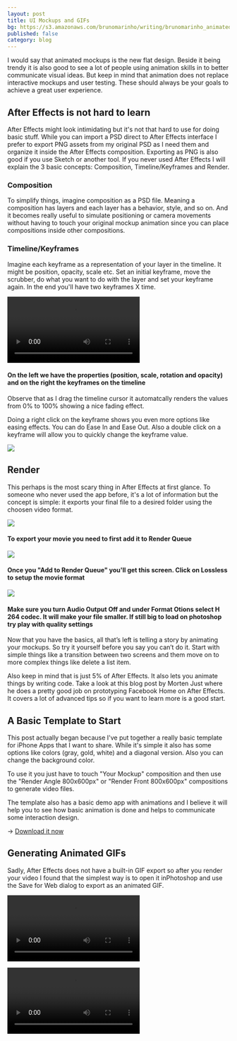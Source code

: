 ```yaml
---
layout: post
title: UI Mockups and GIFs
bg: https://s3.amazonaws.com/brunomarinho/writing/brunomarinho_animatedui%402x.jpg
published: false
category: blog
---
```


I would say that animated mockups is the new flat design. Beside it being trendy it is also good to see a lot of people using animation skills in to better communicate visual ideas. But keep in mind that animation does not replace interactive mockups and user testing. These should always be your goals to achieve a great user experience.


## After Effects is not hard to learn
After Effects might look intimidating but it's not that hard to use for doing basic stuff. While you can import a PSD direct to After Effects interface I prefer to export PNG assets from my original PSD as I need them and organize it inside the After Effects composition. Exporting as PNG is also good if you use Sketch or another tool. If you never used After Effects I will explain the 3 basic concepts: Composition, Timeline/Keyframes and Render.

### Composition
To simplify things, imagine composition as a PSD file. Meaning a composition has layers and each layer has a behavior, style, and so on. And it becomes really useful to simulate positioning or camera movements without having to touch your original mockup animation since you can place compositions inside other compositions.

### Timeline/Keyframes
Imagine each keyframe as a representation of your layer in the timeline. It might be position, opacity, scale etc. Set an initial keyframe, move the scrubber, do what you want to do with the layer and set your keyframe again. In the end you'll have two keyframes X time.

<video loop="" video="" autoplay="" data-image-id="1*gyVAkOFqKFOgoXleZxssXw.gif" data-width="994" data-height="618"><source src="https://d262ilb51hltx0.cloudfront.net/max/1600/1*gyVAkOFqKFOgoXleZxssXw.ogv" type="video/ogg"><source src="https://d262ilb51hltx0.cloudfront.net/max/1600/1*gyVAkOFqKFOgoXleZxssXw.mp4" type="video/mp4">Your browser does not support the video tag.</video>

#### On the left we have the properties (position, scale, rotation and opacity) and on the right the keyframes on the timeline

Observe that as I drag the timeline cursor it automatcally renders the values from 0% to 100% showing a nice fading effect.

Doing a right click on the keyframe shows you even more options like easing effects. You can do Ease In and Ease Out. Also a double click on a keyframe will allow you to quickly change the keyframe value.

![](https://d262ilb51hltx0.cloudfront.net/max/2000/1*WFdFexwYcEidQqfZHuiAKw.png)

## Render
This perhaps is the most scary thing in After Effects at first glance. To someone who never used the app before, it's a lot of information but the concept is simple: it exports your final file to a desired folder using the choosen video format.

![](https://d262ilb51hltx0.cloudfront.net/max/2000/1*CVR6RINgwSMqV13J3_o4DA.png)

#### To export your movie you need to first add it to Render Queue

![](https://d262ilb51hltx0.cloudfront.net/max/2000/1*bZbgCGwZVOzwegxhRxMALw.png)

#### Once you "Add to Render Queue" you'll get this screen. Click on Lossless to setup the movie format

![](https://d262ilb51hltx0.cloudfront.net/max/2000/1*rUUL83VPgt4jucF_BLFm4w.png)

#### Make sure you turn Audio Output Off and under Format Otions select H 264 codec. It will make your file smaller. If still big to load on photoshop try play with quality settings

Now that you have the basics, all that’s left is telling a story by animating your mockups. So try it yourself before you say you can’t do it. Start with simple things like a transition between two screens and them move on to more complex things like delete a list item.

Also keep in mind that is just 5% of After Effects. It also lets you animate things by writing code. Take a look at this blog post by Morten Just where he does a pretty good job on prototyping Facebook Home on After Effects. It covers a lot of advanced tips so if you want to learn more is a good start.

## A Basic Template to Start
This post actually began because I've put together a really basic template for iPhone Apps that I want to share. While it's simple it also has some options like colors (gray, gold, white) and a diagonal version. Also you can change the background color.

To use it you just have to touch "Your Mockup" composition and then use the "Render Angle 800x600px" or "Render Front 800x600px" compositions to generate video files.

The template also has a basic demo app with animations and I believe it will help you to see how basic animation is done and helps to communicate some interaction design.

→ <a href="http://cloud.brunomarinho.com/0E3r2B052d2N" target="_blank">Download it now</a>

## Generating Animated GIFs
Sadly, After Effects does not have a built-in GIF export so after you render your video I found that the simplest way is to open it inPhotoshop and use the Save for Web dialog to export as an animated GIF.

<video loop="" video="" autoplay="" data-image-id="1*HGrYpGM-YCPlkM8Mwvif_w.gif" data-width="800" data-height="600"><source src="https://d262ilb51hltx0.cloudfront.net/max/1600/1*HGrYpGM-YCPlkM8Mwvif_w.ogv" type="video/ogg"><source src="https://d262ilb51hltx0.cloudfront.net/max/1600/1*HGrYpGM-YCPlkM8Mwvif_w.mp4" type="video/mp4">Your browser does not support the video tag.</video>

<video loop="" video="" autoplay="" data-image-id="1*LIfLJ9u_iNBmaLSDVmEj7A.gif" data-width="800" data-height="600"><source src="https://d262ilb51hltx0.cloudfront.net/max/1600/1*LIfLJ9u_iNBmaLSDVmEj7A.ogv" type="video/ogg"><source src="https://d262ilb51hltx0.cloudfront.net/max/1600/1*LIfLJ9u_iNBmaLSDVmEj7A.mp4" type="video/mp4">Your browser does not support the video tag.</video>